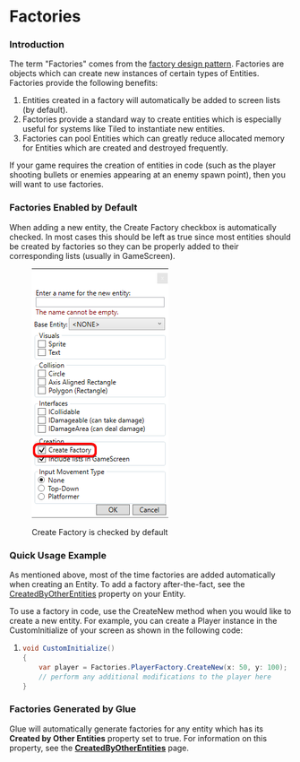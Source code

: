 # Factories

### Introduction

The term "Factories" comes from the [factory design pattern](http://en.wikipedia.org/wiki/Factory\_method\_pattern). Factories are objects which can create new instances of certain types of Entities. Factories provide the following benefits:

1. Entities created in a factory will automatically be added to screen lists (by default).
2. Factories provide a standard way to create entities which is especially useful for systems like Tiled to instantiate new entities.
3. Factories can pool Entities which can greatly reduce allocated memory for Entities which are created and destroyed frequently.

If your game requires the creation of entities in code (such as the player shooting bullets or enemies appearing at an enemy spawn point), then you will want to use factories.

### Factories Enabled by Default

When adding a new entity, the Create Factory checkbox is automatically checked. In most cases this should be left as true since most entities should be created by factories so they can be properly added to their corresponding lists (usually in GameScreen).

<figure><img src="../../.gitbook/assets/image (3) (1) (1) (1) (1) (1) (1) (1) (1).png" alt=""><figcaption><p>Create Factory is checked by default</p></figcaption></figure>

### Quick Usage Example

As mentioned above, most of the time factories are added automatically when creating an Entity. To add a factory after-the-fact, see the [CreatedByOtherEntities](../entities/glue-reference-createdbyotherentities.md) property on your Entity.

To use a factory in code, use the CreateNew method when you would like to create a new entity. For example, you can create a Player instance in the CustomInitialize of your screen as shown in the following code:

1. ```csharp
   void CustomInitialize()
   {
       var player = Factories.PlayerFactory.CreateNew(x: 50, y: 100);
       // perform any additional modifications to the player here
   }
   ```

### Factories Generated by Glue

Glue will automatically generate factories for any entity which has its **Created by Other Entities** property set to true. For information on this property, see the [**CreatedByOtherEntities**](../entities/glue-reference-createdbyotherentities.md) page.
